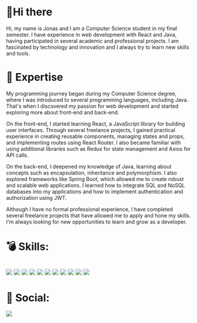 ### <h1>👋Hi there</h1>
Hi, my name is Jonas and I am a Computer Science student in my final semester. I have experience in web development with React and Java, having participated in several academic and professional projects. I am fascinated by technology and innovation and I always try to learn new skills and tools.
### <h1>📖 Expertise</h1>
My programming journey began during my Computer Science degree, where I was introduced to several programming languages, including Java. That's when I discovered my passion for web development and started exploring more about front-end and back-end.

On the front-end, I started learning React, a JavaScript library for building user interfaces. Through several freelance projects, I gained practical experience in creating reusable components, managing states and props, and implementing routes using React Router. I also became familiar with using additional libraries such as Redux for state management and Axios for API calls.

On the back-end, I deepened my knowledge of Java, learning about concepts such as encapsulation, inheritance and polymorphism. I also explored frameworks like Spring Boot, which allowed me to create robust and scalable web applications. I learned how to integrate SQL and NoSQL databases into my applications and how to implement authentication and authorization using JWT.

Although I have no formal professional experience, I have completed several freelance projects that have allowed me to apply and hone my skills. I'm always looking for new opportunities to learn and grow as a developer.

<h1>💣 Skills:</h1>
<h2><img src="https://img.shields.io/badge/JavaScript-323330?style=for-the-badge&logo=javascript&logoColor=F7DF1E" />
<img src="https://img.shields.io/badge/HTML5-E34F26?style=for-the-badge&logo=html5&logoColor=white" />
<img src="https://img.shields.io/badge/CSS3-1572B6?style=for-the-badge&logo=css3&logoColor=white" />
<img src="	https://img.shields.io/badge/GIT-E44C30?style=for-the-badge&logo=git&logoColor=white" />
<img src="https://img.shields.io/badge/Spring_Boot-F2F4F9?style=for-the-badge&logo=spring-boot" />
<img src="https://img.shields.io/badge/MySQL-005C84?style=for-the-badge&logo=mysql&logoColor=white" />
<img src="https://img.shields.io/badge/Spring-6DB33F?style=for-the-badge&logo=spring&logoColor=white" />
<img src="https://img.shields.io/badge/React_Router-CA4245?style=for-the-badge&logo=react-router&logoColor=white" />
<img src="https://img.shields.io/badge/React-20232A?style=for-the-badge&logo=react&logoColor=61DAFB" /> 
<img src="https://img.shields.io/badge/next%20js-000000?style=for-the-badge&logo=nextdotjs&logoColor=white" />
<img src="https://img.shields.io/badge/Bootstrap-563D7C?style=for-the-badge&logo=bootstrap&logoColor=white" /></h2>

<h1>📱 Social: </h1>
<a href="https://www.linkedin.com/in/jonas-sousa-93ba3826b" target="_blank"><img src="https://img.shields.io/badge/LinkedIn-%230077B5.svg?logo=linkedin&logoColor=white"/> </a>

<!--
**Jondrewd/Jondrewd** is a ✨ _special_ ✨ repository because its `README.md` (this file) appears on your GitHub profile.

Here are some ideas to get you started:

- 🔭 I’m currently working on ...
- 🌱 I’m currently learning ...
- 👯 I’m looking to collaborate on ...
- 🤔 I’m looking for help with ...
- 💬 Ask me about ...
- 📫 How to reach me: ...
- 😄 Pronouns: ...
- ⚡ Fun fact: ...
-->
